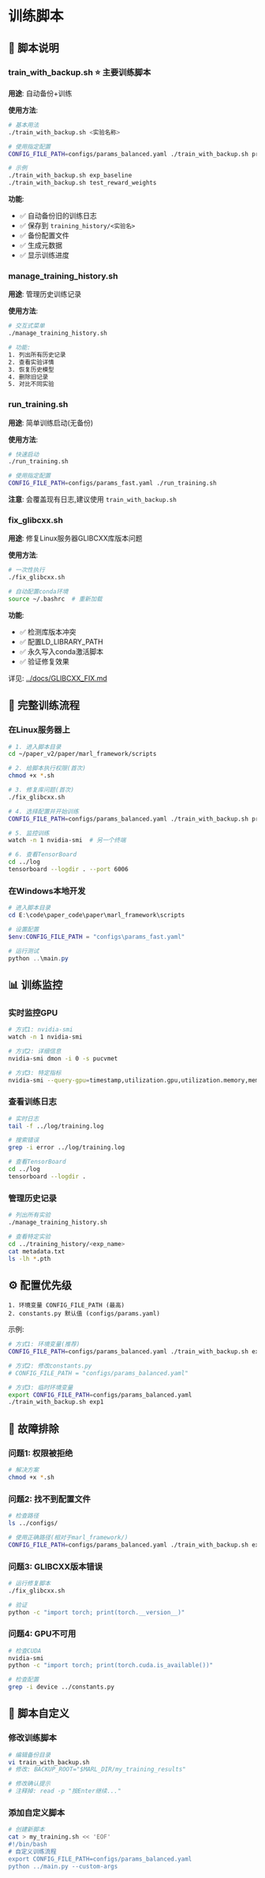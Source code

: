 # 训练脚本

## 📜 脚本说明

### train_with_backup.sh ⭐ 主要训练脚本
**用途**: 自动备份+训练

**使用方法**:
```bash
# 基本用法
./train_with_backup.sh <实验名称>

# 使用指定配置
CONFIG_FILE_PATH=configs/params_balanced.yaml ./train_with_backup.sh production_v1

# 示例
./train_with_backup.sh exp_baseline
./train_with_backup.sh test_reward_weights
```

**功能**:
- ✅ 自动备份旧的训练日志
- ✅ 保存到 `training_history/<实验名>`
- ✅ 备份配置文件
- ✅ 生成元数据
- ✅ 显示训练进度

### manage_training_history.sh
**用途**: 管理历史训练记录

**使用方法**:
```bash
# 交互式菜单
./manage_training_history.sh

# 功能:
1. 列出所有历史记录
2. 查看实验详情
3. 恢复历史模型
4. 删除旧记录
5. 对比不同实验
```

### run_training.sh
**用途**: 简单训练启动(无备份)

**使用方法**:
```bash
# 快速启动
./run_training.sh

# 使用指定配置
CONFIG_FILE_PATH=configs/params_fast.yaml ./run_training.sh
```

**注意**: 会覆盖现有日志,建议使用 `train_with_backup.sh`

### fix_glibcxx.sh
**用途**: 修复Linux服务器GLIBCXX库版本问题

**使用方法**:
```bash
# 一次性执行
./fix_glibcxx.sh

# 自动配置conda环境
source ~/.bashrc  # 重新加载
```

**功能**:
- ✅ 检测库版本冲突
- ✅ 配置LD_LIBRARY_PATH
- ✅ 永久写入conda激活脚本
- ✅ 验证修复效果

详见: [../docs/GLIBCXX_FIX.md](../docs/GLIBCXX_FIX.md)

## 🚀 完整训练流程

### 在Linux服务器上

```bash
# 1. 进入脚本目录
cd ~/paper_v2/paper/marl_framework/scripts

# 2. 给脚本执行权限(首次)
chmod +x *.sh

# 3. 修复库问题(首次)
./fix_glibcxx.sh

# 4. 选择配置并开始训练
CONFIG_FILE_PATH=configs/params_balanced.yaml ./train_with_backup.sh production_v1

# 5. 监控训练
watch -n 1 nvidia-smi  # 另一个终端

# 6. 查看TensorBoard
cd ../log
tensorboard --logdir . --port 6006
```

### 在Windows本地开发

```powershell
# 进入脚本目录
cd E:\code\paper_code\paper\marl_framework\scripts

# 设置配置
$env:CONFIG_FILE_PATH = "configs\params_fast.yaml"

# 运行测试
python ..\main.py
```

## 📊 训练监控

### 实时监控GPU

```bash
# 方式1: nvidia-smi
watch -n 1 nvidia-smi

# 方式2: 详细信息
nvidia-smi dmon -i 0 -s pucvmet

# 方式3: 特定指标
nvidia-smi --query-gpu=timestamp,utilization.gpu,utilization.memory,memory.used --format=csv -l 1
```

### 查看训练日志

```bash
# 实时日志
tail -f ../log/training.log

# 搜索错误
grep -i error ../log/training.log

# 查看TensorBoard
cd ../log
tensorboard --logdir .
```

### 管理历史记录

```bash
# 列出所有实验
./manage_training_history.sh

# 查看特定实验
cd ../training_history/<exp_name>
cat metadata.txt
ls -lh *.pth
```

## ⚙️ 配置优先级

```
1. 环境变量 CONFIG_FILE_PATH (最高)
2. constants.py 默认值 (configs/params.yaml)
```

示例:
```bash
# 方式1: 环境变量(推荐)
CONFIG_FILE_PATH=configs/params_balanced.yaml ./train_with_backup.sh exp1

# 方式2: 修改constants.py
# CONFIG_FILE_PATH = "configs/params_balanced.yaml"

# 方式3: 临时环境变量
export CONFIG_FILE_PATH=configs/params_balanced.yaml
./train_with_backup.sh exp1
```

## 🔧 故障排除

### 问题1: 权限被拒绝
```bash
# 解决方案
chmod +x *.sh
```

### 问题2: 找不到配置文件
```bash
# 检查路径
ls ../configs/

# 使用正确路径(相对于marl_framework/)
CONFIG_FILE_PATH=configs/params_balanced.yaml ./train_with_backup.sh exp1
```

### 问题3: GLIBCXX版本错误
```bash
# 运行修复脚本
./fix_glibcxx.sh

# 验证
python -c "import torch; print(torch.__version__)"
```

### 问题4: GPU不可用
```bash
# 检查CUDA
nvidia-smi
python -c "import torch; print(torch.cuda.is_available())"

# 检查配置
grep -i device ../constants.py
```

## 📝 脚本自定义

### 修改训练脚本

```bash
# 编辑备份目录
vi train_with_backup.sh
# 修改: BACKUP_ROOT="$MARL_DIR/my_training_results"

# 修改确认提示
# 注释掉: read -p "按Enter继续..."
```

### 添加自定义脚本

```bash
# 创建新脚本
cat > my_training.sh << 'EOF'
#!/bin/bash
# 自定义训练流程
export CONFIG_FILE_PATH=configs/params_balanced.yaml
python ../main.py --custom-args

